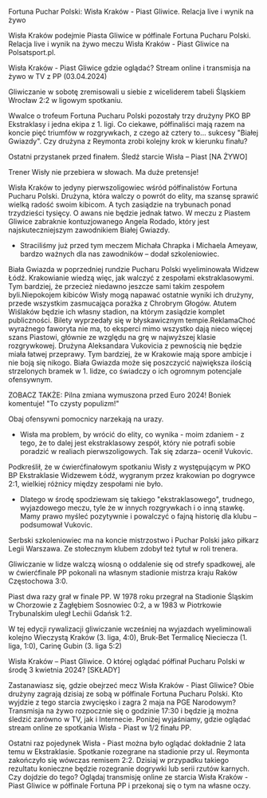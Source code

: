 Fortuna Puchar Polski: Wisła Kraków - Piast Gliwice. Relacja live i wynik na żywo

Wisła Kraków podejmie Piasta Gliwice w półfinale Fortuna Pucharu Polski. Relacja live i wynik na żywo meczu Wisła Kraków - Piast Gliwice na Polsatsport.pl.

Wisła Kraków - Piast Gliwice gdzie oglądać? Stream online i transmisja na żywo w TV z PP (03.04.2024)
 
Gliwiczanie w sobotę zremisowali u siebie z wiceliderem tabeli Śląskiem Wrocław 2:2 w ligowym spotkaniu.
 
 Wwalce o trofeum Fortuna Pucharu Polski pozostały trzy drużyny PKO BP Ekstraklasy i jedna ekipa z 1. ligi. Co ciekawe, półfinaliści mają razem na koncie pięć triumfów w rozgrywkach, z czego aż cztery to... sukcesy "Białej Gwiazdy". Czy drużyna z Reymonta zrobi kolejny krok w kierunku finału?
 
Ostatni przystanek przed finałem. Śledź starcie Wisła – Piast [NA ŻYWO]

Trener Wisły nie przebiera w słowach. Ma duże pretensje!

Wisła Kraków to jedyny pierwszoligowiec wśród półfinalistów Fortuna Pucharu Polski. Drużyna, która walczy o powrót do elity, ma szansę sprawić wielką radość swoim kibicom. A tych zasiądzie na trybunach ponad trzydzieści tysięcy. O awans nie będzie jednak łatwo. W meczu z Piastem Gliwice zabraknie kontuzjowanego Angela Rodado, który jest najskuteczniejszym zawodnikiem Białej Gwiazdy.

- Straciliśmy już przed tym meczem Michała Chrapka i Michaela Ameyaw, bardzo ważnych dla nas zawodników – dodał szkoleniowiec.
 
 Biała Gwiazda w poprzedniej rundzie Pucharu Polski wyeliminowała Widzew Łódź. Krakowianie wiedzą więc, jak walczyć z zespołami ekstraklasowymi. Tym bardziej, że przecież niedawno jeszcze sami takim zespołem byli.Niepokojem kibiców Wisły mogą napawać ostatnie wyniki ich drużyny, przede wszystkim zasmucająca porażka z Chrobrym Głogów. Atutem Wiślaków będzie ich własny stadion, na którym zasiądzie komplet publiczności. Bilety wyprzedały się w błyskawicznym tempie.ReklamaChoć wyraźnego faworyta nie ma, to eksperci mimo wszystko dają nieco więcej szans Piastowi, głównie ze względu na grę w najwyższej klasie rozgrywkowej. Drużyna Aleksandara Vukovicia z pewnością nie będzie miała łatwej przeprawy. Tym bardziej, że w Krakowie mają spore ambicje i nie boją się nikogo. Biała Gwiazda może się poszczycić największa ilością strzelonych bramek w 1. lidze, co świadczy o ich ogromnym potencjale ofensywnym. 

ZOBACZ TAKŻE: Pilna zmiana wymuszona przed Euro 2024! Boniek komentuje! "To czysty populizm!"
 
Obaj ofensywni pomocnicy narzekają na urazy.
 
- Wisła ma problem, by wrócić do elity, co wynika - moim zdaniem - z tego, że to dalej jest ekstraklasowy zespół, który nie potrafi sobie poradzić w realiach pierwszoligowych. Tak się zdarza– ocenił Vukovic.
 
Podkreślił, że w ćwierćfinałowym spotkaniu Wisły z występującym w PKO BP Ekstraklasie Widzewem Łódź, wygranym przez krakowian po dogrywce 2:1, wielkiej różnicy między zespołami nie było.
 
- Dlatego w środę spodziewam się takiego "ekstraklasowego", trudnego, wyjazdowego meczu, tyle że w innych rozgrywkach i o inną stawkę. Mamy prawo myśleć pozytywnie i powalczyć o fajną historię dla klubu – podsumował Vukovic.
 
Serbski szkoleniowiec ma na koncie mistrzostwo i Puchar Polski jako piłkarz Legii Warszawa. Ze stołecznym klubem zdobył też tytuł w roli trenera.
 
Gliwiczanie w lidze walczą wiosną o oddalenie się od strefy spadkowej, ale w ćwierćfinale PP pokonali na własnym stadionie mistrza kraju Raków Częstochowa 3:0.
 
Piast dwa razy grał w finale PP. W 1978 roku przegrał na Stadionie Śląskim w Chorzowie z Zagłębiem Sosnowiec 0:2, a w 1983 w Piotrkowie Trybunalskim uległ Lechii Gdańsk 1:2.
 
W tej edycji rywalizacji gliwiczanie wcześniej na wyjazdach wyeliminowali kolejno Wieczystą Kraków (3. liga, 4:0), Bruk-Bet Termalicę Nieciecza (1. liga, 1:0), Carinę Gubin (3. liga 5:2)

Wisła Kraków – Piast Gliwice. O której oglądać półfinał Pucharu Polski w środę 3 kwietnia 2024? [SKŁADY]

Zastanawiasz się, gdzie obejrzeć mecz Wisła Kraków - Piast Gliwice? Obie drużyny zagrają dzisiaj ze sobą w półfinale Fortuna Pucharu Polski. Kto wyjdzie z tego starcia zwycięsko i zagra 2 maja na PGE Narodowym? Transmisja na żywo rozpocznie się o godzinie 17:30 i będzie ją można śledzić zarówno w TV, jak i Internecie. Poniżej wyjaśniamy, gdzie oglądać stream online ze spotkania Wisła - Piast w 1/2 finału PP.

Ostatni raz pojedynek Wisła - Piast można było oglądać dokładnie 2 lata temu w Ekstraklasie. Spotkanie rozegrane na stadionie przy ul. Reymonta zakończyło się wówczas remisem 2:2. Dzisiaj w przypadku takiego rezultatu konieczne będzie rozegranie dogrywki lub serii rzutów karnych. Czy dojdzie do tego? Oglądaj transmisję online ze starcia Wisła Kraków - Piast Gliwice w półfinale Fortuna PP i przekonaj się o tym na własne oczy.

